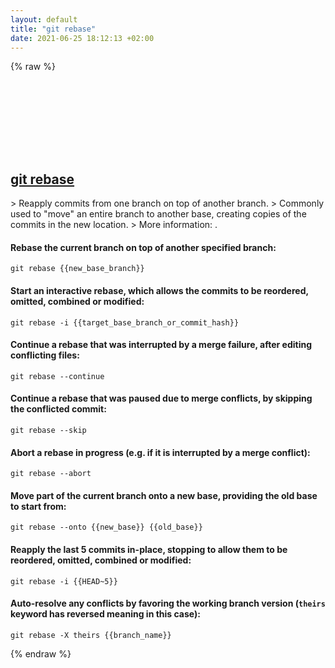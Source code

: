 ```yaml
---
layout: default
title: "git rebase"
date: 2021-06-25 18:12:13 +02:00
---
```

{% raw %}
<h2 id="git-rebase">
  <a href="/en/common/git-rebase.html">git rebase</a> <a href="#git-rebase"><svg class="icon">
    <use href="/assets/images/unicode_sprite.svg#link" />
  </svg></a>
</h2>
> Reapply commits from one branch on top of another branch.
> Commonly used to "move" an entire branch to another base, creating copies of the commits in the new location.
> More information: <https://git-scm.com/docs/git-rebase>.

#### Rebase the current branch on top of another specified branch:
```shell
git rebase {{new_base_branch}}
```
#### Start an interactive rebase, which allows the commits to be reordered, omitted, combined or modified:
```shell
git rebase -i {{target_base_branch_or_commit_hash}}
```
#### Continue a rebase that was interrupted by a merge failure, after editing conflicting files:
```shell
git rebase --continue
```
#### Continue a rebase that was paused due to merge conflicts, by skipping the conflicted commit:
```shell
git rebase --skip
```
#### Abort a rebase in progress (e.g. if it is interrupted by a merge conflict):
```shell
git rebase --abort
```
#### Move part of the current branch onto a new base, providing the old base to start from:
```shell
git rebase --onto {{new_base}} {{old_base}}
```
#### Reapply the last 5 commits in-place, stopping to allow them to be reordered, omitted, combined or modified:
```shell
git rebase -i {{HEAD~5}}
```
#### Auto-resolve any conflicts by favoring the working branch version (`theirs` keyword has reversed meaning in this case):
```shell
git rebase -X theirs {{branch_name}}
```
{% endraw %}
